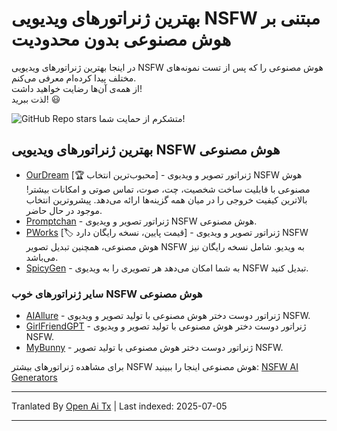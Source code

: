 # بهترین ژنراتورهای ویدیویی NSFW مبتنی بر هوش مصنوعی بدون محدودیت

در اینجا بهترین ژنراتورهای ویدیویی NSFW هوش مصنوعی را که پس از تست نمونه‌های مختلف پیدا کرده‌ام معرفی می‌کنم.\
از همه‌ی آن‌ها رضایت خواهید داشت!\
لذت ببرید! 😃

![GitHub Repo stars](https://img.shields.io/github/stars/nsfw-ai-video-generator/nsfw-ai-video-generator-no-limit?style=social)
متشکرم از حمایت شما!

## بهترین ژنراتورهای ویدیویی NSFW هوش مصنوعی

* [OurDream](https://ourdream.ai/create/?ref=nsfwgenxyz) [🏆 محبوب‌ترین انتخاب] - ژنراتور تصویر و ویدیوی NSFW هوش مصنوعی با قابلیت ساخت شخصیت، چت، صوت، تماس صوتی و امکانات بیشتر! بالاترین کیفیت خروجی را در میان همه گزینه‌ها ارائه می‌دهد. پیشروترین انتخاب موجود در حال حاضر.
* [Promptchan](https://nsfwgen.xyz/promptchan) - ژنراتور تصویر و ویدیوی NSFW هوش مصنوعی.
* [PWorks](https://nsfwgen.xyz/pornworks) [🏷️ قیمت پایین، نسخه رایگان دارد] - ژنراتور تصویر و ویدیوی NSFW هوش مصنوعی، همچنین تبدیل تصویر NSFW به ویدیو. شامل نسخه رایگان نیز می‌باشد.
* [SpicyGen](https://nsfwgen.xyz/spicygen) - به شما امکان می‌دهد هر تصویری را به ویدیوی NSFW تبدیل کنید.

### سایر ژنراتورهای خوب NSFW هوش مصنوعی
* [AIAllure](https://nsfwgen.xyz/aiallure) - ژنراتور دوست دختر هوش مصنوعی با تولید تصویر و ویدیوی NSFW.
* [GirlFriendGPT](https://nsfwgen.xyz/girlfriendgpt) - ژنراتور دوست دختر هوش مصنوعی با تولید تصویر و ویدیوی NSFW.
* [MyBunny](https://nsfwgen.xyz/mybunny) - ژنراتور دوست دختر هوش مصنوعی با تولید تصویر NSFW.

برای مشاهده ژنراتورهای بیشتر NSFW هوش مصنوعی اینجا را ببینید: [NSFW AI Generators](https://linktr.ee/nsfwaigenerators)

---

Tranlated By [Open Ai Tx](https://github.com/OpenAiTx/OpenAiTx) | Last indexed: 2025-07-05

---